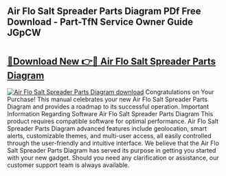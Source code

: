 ## Air Flo Salt Spreader Parts Diagram PDf Free Download - Part-TfN Service Owner Guide JGpCW

# <h2><a href="http://dfu814.blite.top/?on=Air+Flo+Salt+Spreader+Parts+Diagram">🔗Download New 👉🔴 Air Flo Salt Spreader Parts Diagram</a></h2>

[![Air Flo Salt Spreader Parts Diagram download](https://i.imgur.com/lujVjoI.png)](http://dfu814.blite.top/?on=Air+Flo+Salt+Spreader+Parts+Diagram)
Congratulations on Your Purchase! This manual celebrates your new Air Flo Salt Spreader Parts Diagram and provides a roadmap to its successful operation. Important Information Regarding Software Air Flo Salt Spreader Parts Diagram This product requires compatible software for optimal performance. Air Flo Salt Spreader Parts Diagram advanced features include geolocation, smart alerts, customizable themes, and multi-user access, all easily controlled through the user-friendly and intuitive interface. We believe that the Air Flo Salt Spreader Parts Diagram has served its purpose in getting you started with your new gadget. Should you need any clarification or assistance, our customer support team is always available.
